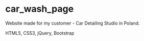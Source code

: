 # car_wash_page
Website made for my customer - Car Detailing Studio in Poland.

HTML5, CSS3, jQuery, Bootstrap
